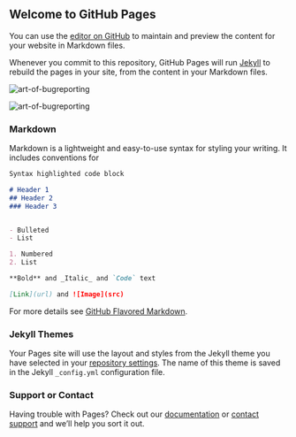 ## Welcome to GitHub Pages

You can use the [editor on GitHub](https://github.com/wilson-jetbloom/wilson-jetbloom.github.io/edit/master/README.md) to maintain and preview the content for your website in Markdown files.

Whenever you commit to this repository, GitHub Pages will run [Jekyll](https://jekyllrb.com/) to rebuild the pages in your site, from the content in your Markdown files.

![art-of-bugreporting](https://cloud.githubusercontent.com/assets/23631541/21336905/eaa0e844-c625-11e6-9b0b-252b8fcdd54b.png)

<img alt="art-of-bugreporting" src="https://cloud.githubusercontent.com/assets/23631541/21336905/eaa0e844-c625-11e6-9b0b-252b8fcdd54b.png">

### Markdown

Markdown is a lightweight and easy-to-use syntax for styling your writing. It includes conventions for

```markdown
Syntax highlighted code block

# Header 1
## Header 2
### Header 3


- Bulleted
- List

1. Numbered
2. List

**Bold** and _Italic_ and `Code` text

[Link](url) and ![Image](src)
```

For more details see [GitHub Flavored Markdown](https://guides.github.com/features/mastering-markdown/).

### Jekyll Themes

Your Pages site will use the layout and styles from the Jekyll theme you have selected in your [repository settings](https://github.com/wilson-jetbloom/wilson-jetbloom.github.io/settings). The name of this theme is saved in the Jekyll `_config.yml` configuration file.

### Support or Contact

Having trouble with Pages? Check out our [documentation](https://help.github.com/categories/github-pages-basics/) or [contact support](https://github.com/contact) and we’ll help you sort it out.
